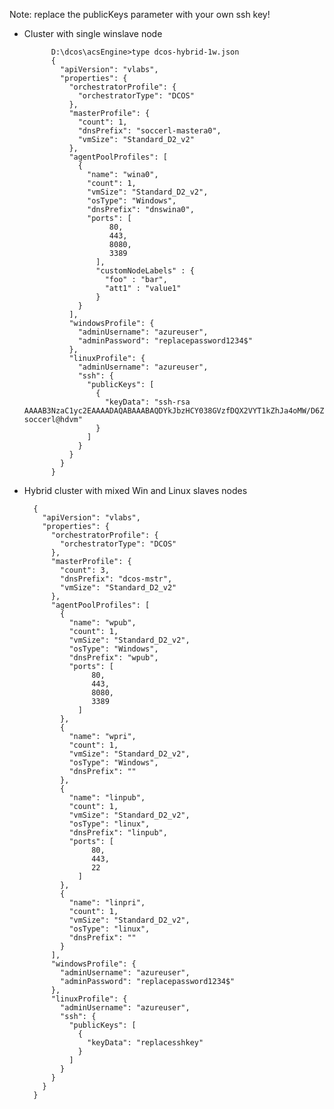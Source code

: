 
Note: replace the publicKeys parameter with your own ssh key!

- Cluster with single winslave node

            D:\dcos\acsEngine>type dcos-hybrid-1w.json
            {
              "apiVersion": "vlabs",
              "properties": {
                "orchestratorProfile": {
                  "orchestratorType": "DCOS"
                },
                "masterProfile": {
                  "count": 1,
                  "dnsPrefix": "soccerl-mastera0",
                  "vmSize": "Standard_D2_v2"
                },
                "agentPoolProfiles": [
                  {
                    "name": "wina0",
                    "count": 1,
                    "vmSize": "Standard_D2_v2",
                    "osType": "Windows",
                    "dnsPrefix": "dnswina0",
                    "ports": [
                         80,
                         443,
                         8080,
                         3389
                      ],
                      "customNodeLabels" : {
                        "foo" : "bar",
                        "att1" : "value1"
                      }
                  }
                ],
                "windowsProfile": {
                  "adminUsername": "azureuser",
                  "adminPassword": "replacepassword1234$"
                },
                "linuxProfile": {
                  "adminUsername": "azureuser",
                  "ssh": {
                    "publicKeys": [
                      {
                        "keyData": "ssh-rsa AAAAB3NzaC1yc2EAAAADAQABAAABAQDYkJbzHCY038GVzfDQX2VYT1kZhJa4oMW/D6Z2G/NEoKeB3K/zUux95w7HtdYaq3RXNxk2dMtJv27QOUmOuPpdVWCKjwi03XvhRwHwuwlkJVRb4DLgoK7QPG+j04KtPSsgOj8Qd+ljXwHB2Zpz2kFifVF1D8mcEpRWZvxhpYSt6Ze2yqdxkffq3wddJuXskGsTSYTOcBzLwGcr4c9+kA3S8fnoAW0LRyXyOvB8v0YKqIJ8t3J/g4Lj3iCGIwOWraJ2EwnpOsAzhxgBRbiWflG/cHhxDlQsOYIbJcCfb7cSkow0Qcrff/gwzBtNCuANowDeGjyL/fzu9NrSQZZzgEdf soccerl@hdvm"
                      }
                    ]
                  }
                }
              }
            }

- Hybrid cluster with mixed Win and Linux slaves nodes

        { 
          "apiVersion": "vlabs", 
          "properties": { 
            "orchestratorProfile": { 
              "orchestratorType": "DCOS" 
            }, 
            "masterProfile": { 
              "count": 3, 
              "dnsPrefix": "dcos-mstr", 
              "vmSize": "Standard_D2_v2" 
            }, 
            "agentPoolProfiles": [ 
              { 
                "name": "wpub", 
                "count": 1, 
                "vmSize": "Standard_D2_v2", 
                "osType": "Windows", 
                "dnsPrefix": "wpub", 
                "ports": [ 
                     80, 
                     443, 
                     8080, 
                     3389 
                  ] 
              }, 
              { 
                "name": "wpri", 
                "count": 1, 
                "vmSize": "Standard_D2_v2", 
                "osType": "Windows", 
                "dnsPrefix": "" 
              }, 
              { 
                "name": "linpub", 
                "count": 1, 
                "vmSize": "Standard_D2_v2", 
                "osType": "linux", 
                "dnsPrefix": "linpub", 
                "ports": [ 
                     80, 
                     443, 
                     22 
                  ] 
              }, 
              { 
                "name": "linpri", 
                "count": 1, 
                "vmSize": "Standard_D2_v2", 
                "osType": "linux", 
                "dnsPrefix": "" 
              } 
            ], 
            "windowsProfile": { 
              "adminUsername": "azureuser", 
              "adminPassword": "replacepassword1234$" 
            }, 
            "linuxProfile": { 
              "adminUsername": "azureuser", 
              "ssh": { 
                "publicKeys": [ 
                  { 
                    "keyData": "replacesshkey" 
                  } 
                ] 
              } 
            } 
          } 
        } 

